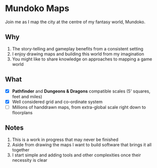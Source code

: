 # Mundoko Maps

Join me as I map the city at the centre of my fantasy world, Mundoko.

## Why

1. The story-telling and gameplay benefits from a consistent setting
2. I enjoy drawing maps and building this world from my imagination
3. You might like to share knowledge on approaches to mapping a game world

## What

- [x] **Pathfinder** and **Dungeons & Dragons** compatible scales (5' squares, feet and miles)
- [x] Well considered grid and co-ordinate system
- [ ] Millions of handdrawn maps, from extra-global scale right down to floorplans

## Notes

1. This is a work in progress that may never be finished
1. Aside from drawing the maps I want to build software that brings it all together
1. I start simple and adding tools and other complexities once their necessity is clear
